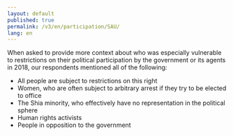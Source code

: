 ```yaml
---
layout: default
published: true
permalink: /v3/en/participation/SAU/
lang: en
---
```


When asked to provide more context about who was especially vulnerable to restrictions on their political participation by the government or its agents in 2018, our respondents mentioned all of the following:
-	All people are subject to restrictions on this right
-	Women, who are often subject to arbitrary arrest if they try to be elected to office
-	The Shia minority, who effectively have no representation in the political sphere
-	Human rights activists
-	People in opposition to the government

